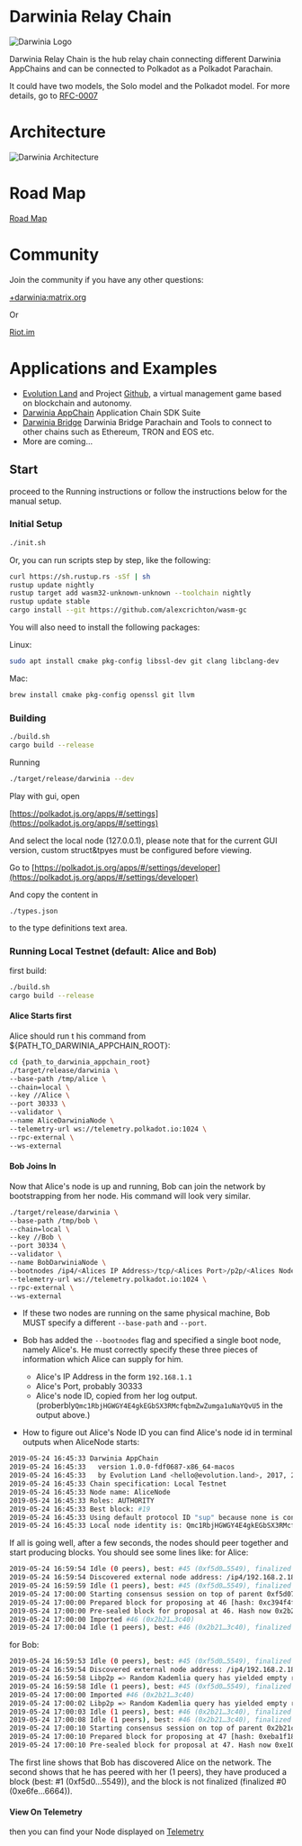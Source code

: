 
# Darwinia Relay Chain

![Darwinia Logo](https://github.com/darwinia-network/rfcs/raw/master/logo/darwinia.png)


Darwinia Relay Chain is the hub relay chain connecting different Darwinia AppChains and can be connected to Polkadot as a Polkadot Parachain.

It could have two models, the Solo model and the Polkadot model. For more details, go to [RFC-0007](  https://github.com/darwinia-network/rfcs/blob/master/zh_CN/0007-dawinia-token-staking-model.md#solo%E6%A8%A1%E5%BC%8F 
)

# Architecture

![Darwinia Architecture](https://github.com/darwinia-network/rfcs/raw/master/zh_CN/images/0007-darwinia-architecture.jpeg)


# Road Map
[Road Map](ROADMAP.md)

# Community
Join the community if you have any other questions:

[+darwinia:matrix.org](https://matrix.to/#/+darwinia:matrix.org)

Or

[Riot.im](https://riot.im/app/#/group/+darwinia:matrix.org)

# Applications and Examples

- [Evolution Land](https://www.evolution.land/) and Project [Github](https://github.com/evolutionlandorg), a virtual management game based on blockchain and autonomy.
- [Darwinia AppChain](https://github.com/darwinia-network/darwinia-appchain) Application Chain SDK Suite
- [Darwinia Bridge](https://github.com/darwinia-network/darwinia-bridge) Darwinia Bridge Parachain and Tools to connect to other chains such as Ethereum, TRON and EOS etc.
- More are coming...

## Start

proceed to the Running instructions or follow the instructions below for the manual setup.

### Initial Setup
```bash
./init.sh
```
Or, you can run scripts step by step, like the following:
```bash
curl https://sh.rustup.rs -sSf | sh
rustup update nightly
rustup target add wasm32-unknown-unknown --toolchain nightly
rustup update stable
cargo install --git https://github.com/alexcrichton/wasm-gc
```

You will also need to install the following packages:

Linux:
```bash
sudo apt install cmake pkg-config libssl-dev git clang libclang-dev
```

Mac:
```bash
brew install cmake pkg-config openssl git llvm
```


### Building
```bash
./build.sh
cargo build --release
```

Running
```bash
./target/release/darwinia --dev
```

Play with gui, open

[https://polkadot.js.org/apps/#/settings](https://polkadot.js.org/apps/#/settings)

And select the local node (127.0.0.1), please note that for the current GUI version, custom struct&tpyes must be configured before viewing.

Go to [https://polkadot.js.org/apps/#/settings/developer](https://polkadot.js.org/apps/#/settings/developer)

And copy the content in
```
./types.json
```

to the type definitions text area.

### Running Local Testnet (default: Alice and Bob)
first build:
```bash
./build.sh
cargo build --release
```

#### Alice Starts first
Alice should run t his command from ${PATH_TO_DARWINIA_APPCHAIN_ROOT}:
```bash
cd {path_to_darwinia_appchain_root}
./target/release/darwinia \
--base-path /tmp/alice \
--chain=local \
--key //Alice \
--port 30333 \
--validator \
--name AliceDarwiniaNode \
--telemetry-url ws://telemetry.polkadot.io:1024 \
--rpc-external \
--ws-external
```

#### Bob Joins In
Now that Alice's node is up and running, Bob can join the network by bootstrapping from her node. His command will look very similar.
```bash
./target/release/darwinia \
--base-path /tmp/bob \
--chain=local \
--key //Bob \
--port 30334 \
--validator \
--name BobDarwiniaNode \
--bootnodes /ip4/<Alices IP Address>/tcp/<Alices Port>/p2p/<Alices Node ID> \
--telemetry-url ws://telemetry.polkadot.io:1024 \
--rpc-external \
--ws-external
```

- If these two nodes are running on the same physical machine, Bob MUST specify a different `--base-path` and `--port`.
- Bob has added the `--bootnodes` flag and specified a single boot node, namely Alice's. He must correctly specify these three pieces of information which Alice can supply for him.
  - Alice's IP Address in the form `192.168.1.1`
  - Alice's Port, probably 30333
  - Alice's node ID, copied from her log output. (proberbly`Qmc1RbjHGWGY4E4gkEGbSX3RMcfqbmZwZumga1uNaYQvU5` in the output above.)
  
- How to figure out Alice's Node ID
you can find Alice's node id in terminal outputs when AliceNode starts:
```bash
2019-05-24 16:45:33 Darwinia AppChain
2019-05-24 16:45:33   version 1.0.0-fdf0687-x86_64-macos
2019-05-24 16:45:33   by Evolution Land <hello@evolution.land>, 2017, 2018
2019-05-24 16:45:33 Chain specification: Local Testnet
2019-05-24 16:45:33 Node name: AliceNode
2019-05-24 16:45:33 Roles: AUTHORITY
2019-05-24 16:45:33 Best block: #19
2019-05-24 16:45:33 Using default protocol ID "sup" because none is configured in the chain specs
2019-05-24 16:45:33 Local node identity is: Qmc1RbjHGWGY4E4gkEGbSX3RMcfqbmZwZumga1uNaYQvU5
```  

If all is going well, after a few seconds, the nodes should peer together and start producing blocks. You should see some lines like:
for Alice:
```bash
2019-05-24 16:59:54 Idle (0 peers), best: #45 (0xf5d0…5549), finalized #0 (0xe6fe…6664), ⬇ 0 ⬆ 0
2019-05-24 16:59:54 Discovered external node address: /ip4/192.168.2.185/tcp/30333/p2p/Qmc1RbjHGWGY4E4gkEGbSX3RMcfqbmZwZumga1uNaYQvU5
2019-05-24 16:59:59 Idle (1 peers), best: #45 (0xf5d0…5549), finalized #0 (0xe6fe…6664), ⬇ 0.5kiB/s ⬆ 0.5kiB/s
2019-05-24 17:00:00 Starting consensus session on top of parent 0xf5d07ea0778109602f93c40bc9586e331355e68cfcf3deb1721a65258c545549
2019-05-24 17:00:00 Prepared block for proposing at 46 [hash: 0xc394f4f58614b4bf4ce45ef593b04cce5953eead47e72286d5d288f5f97f9c7d; parent_hash: 0xf5d0…5549; extrinsics: [0xfc6d…480f]]
2019-05-24 17:00:00 Pre-sealed block for proposal at 46. Hash now 0x2b21cf6d11e6978e548abcdc80da20bb7cf6eca8ed352b06464d7e3b43153c40, previously 0xc394f4f58614b4bf4ce45ef593b04cce5953eead47e72286d5d288f5f97f9c7d.
2019-05-24 17:00:00 Imported #46 (0x2b21…3c40)
2019-05-24 17:00:04 Idle (1 peers), best: #46 (0x2b21…3c40), finalized #0 (0xe6fe…6664), ⬇ 15 B/s ⬆ 0.1kiB/s
```

for Bob:
```bash
2019-05-24 16:59:53 Idle (0 peers), best: #45 (0xf5d0…5549), finalized #0 (0xe6fe…6664), ⬇ 0 ⬆ 0
2019-05-24 16:59:54 Discovered external node address: /ip4/192.168.2.185/tcp/30334/p2p/QmPQdzXx95sex3wtrUFPP1oS4AWRHBsbhMnAJmfKJqX5Ly
2019-05-24 16:59:58 Libp2p => Random Kademlia query has yielded empty results
2019-05-24 16:59:58 Idle (1 peers), best: #45 (0xf5d0…5549), finalized #0 (0xe6fe…6664), ⬇ 0.5kiB/s ⬆ 0.5kiB/s
2019-05-24 17:00:00 Imported #46 (0x2b21…3c40)
2019-05-24 17:00:02 Libp2p => Random Kademlia query has yielded empty results
2019-05-24 17:00:03 Idle (1 peers), best: #46 (0x2b21…3c40), finalized #0 (0xe6fe…6664), ⬇ 0.1kiB/s ⬆ 15 B/s
2019-05-24 17:00:08 Idle (1 peers), best: #46 (0x2b21…3c40), finalized #0 (0xe6fe…6664), ⬇ 63 B/s ⬆ 73 B/s
2019-05-24 17:00:10 Starting consensus session on top of parent 0x2b21cf6d11e6978e548abcdc80da20bb7cf6eca8ed352b06464d7e3b43153c40
2019-05-24 17:00:10 Prepared block for proposing at 47 [hash: 0xeba1f1859e37f0761b096e4a33026067a2f36a31ab8a01a503536c8603cacc27; parent_hash: 0x2b21…3c40; extrinsics: [0xc66c…35b9]]
2019-05-24 17:00:10 Pre-sealed block for proposal at 47. Hash now 0xe10a87970b7e4d3014d8faaa995e034cb4427d6fe0958c917f2ab572dc721969, previously 0xeba1f1859e37f0761b096e4a33026067a2f36a31ab8a01a503536c8603cacc27.
```
The first line shows that Bob has discovered Alice on the network. The second shows that he has peered with her (1 peers), they have produced a block (best: #1 (0xf5d0…5549)), and the block is not finalized (finalized #0 (0xe6fe…6664)).


#### View On Telemetry
then you can find your Node displayed on [Telemetry](https://telemetry.polkadot.io/#/Local%20Testnet)

